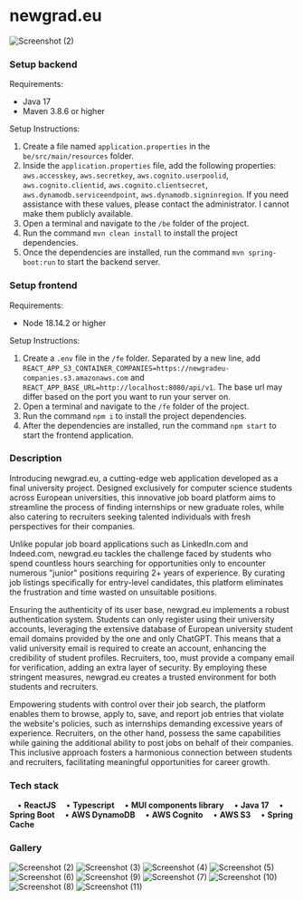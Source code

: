 # newgrad.eu

![Screenshot (2)](https://github.com/frederyc/newgradeu-be/assets/64581539/26118aee-1e5f-4a44-9843-050d74064151)

### Setup backend ###
Requirements:
- Java 17
- Maven 3.8.6 or higher

Setup Instructions:
1. Create a file named `application.properties` in the `be/src/main/resources` folder.
2. Inside the `application.properties` file, add the following properties: `aws.accesskey`, `aws.secretkey`, `aws.cognito.userpoolid`, `aws.cognito.clientid`, `aws.cognito.clientsecret`, `aws.dynamodb.serviceendpoint`, `aws.dynamodb.signinregion`. If you need assistance with these values, please contact the administrator. I cannot make them publicly available.
3. Open a terminal and navigate to the `/be` folder of the project.
4. Run the command `mvn clean install` to install the project dependencies.
5. Once the dependencies are installed, run the command `mvn spring-boot:run` to start the backend server.

### Setup frontend ###
Requirements:
- Node 18.14.2 or higher

Setup Instructions:
1. Create a `.env` file in the `/fe` folder. Separated by a new line, add `REACT_APP_S3_CONTAINER_COMPANIES=https://newgradeu-companies.s3.amazonaws.com` and `REACT_APP_BASE_URL=http://localhost:8080/api/v1`. The base url may differ based on the port you want to run your server on.
2. Open a terminal and navigate to the `/fe` folder of the project.
3. Run the command `npm i` to install the project dependencies.
4. After the dependencies are installed, run the command `npm start` to start the frontend application.

### Description ###
Introducing newgrad.eu, a cutting-edge web application developed as a final university project. Designed exclusively for computer science students across European universities, this innovative job board platform aims to streamline the process of finding internships or new graduate roles, while also catering to recruiters seeking talented individuals with fresh perspectives for their companies.

Unlike popular job board applications such as LinkedIn.com and Indeed.com, newgrad.eu tackles the challenge faced by students who spend countless hours searching for opportunities only to encounter numerous "junior" positions requiring 2+ years of experience. By curating job listings specifically for entry-level candidates, this platform eliminates the frustration and time wasted on unsuitable positions.

Ensuring the authenticity of its user base, newgrad.eu implements a robust authentication system. Students can only register using their university accounts, leveraging the extensive database of European university student email domains provided by the one and only ChatGPT. This means that a valid university email is required to create an account, enhancing the credibility of student profiles. Recruiters, too, must provide a company email for verification, adding an extra layer of security. By employing these stringent measures, newgrad.eu creates a trusted environment for both students and recruiters.

Empowering students with control over their job search, the platform enables them to browse, apply to, save, and report job entries that violate the website's policies, such as internships demanding excessive years of experience. Recruiters, on the other hand, possess the same capabilities while gaining the additional ability to post jobs on behalf of their companies. This inclusive approach fosters a harmonious connection between students and recruiters, facilitating meaningful opportunities for career growth.

### Tech stack ###

&emsp;• **ReactJS**
&emsp;• **Typescript**
&emsp;• **MUI components library**
&emsp;• **Java 17**
&emsp;• **Spring Boot**
&emsp;• **AWS DynamoDB**
&emsp;• **AWS Cognito**
&emsp;• **AWS S3**
&emsp;• **Spring Cache**

### Gallery ###

![Screenshot (2)](https://github.com/frederyc/newgradeu-be/assets/64581539/26118aee-1e5f-4a44-9843-050d74064151)
![Screenshot (3)](https://github.com/frederyc/newgradeu-be/assets/64581539/87aa711b-449d-45d5-9a26-222f65c8b71d)
![Screenshot (4)](https://github.com/frederyc/newgradeu-be/assets/64581539/afb3aa1a-154e-4141-abeb-eef3c93a94c6)
![Screenshot (5)](https://github.com/frederyc/newgradeu-be/assets/64581539/15fc308d-c699-4e89-a53c-485426b6eb4d)
![Screenshot (6)](https://github.com/frederyc/newgradeu-be/assets/64581539/b1e6beec-29a5-42fc-9c7d-8e0ab97cfaa0)
![Screenshot (9)](https://github.com/frederyc/newgradeu-be/assets/64581539/3a229654-98da-4193-b674-9ca1f39ae519)
![Screenshot (7)](https://github.com/frederyc/newgradeu-be/assets/64581539/8c0c6793-ba20-46f6-89d6-f369923ecd6f)
![Screenshot (10)](https://github.com/frederyc/newgradeu-be/assets/64581539/778d6645-f20d-4102-afcd-3a5a4397fe72)
![Screenshot (8)](https://github.com/frederyc/newgradeu-be/assets/64581539/f9838756-93aa-4e38-b983-c92568d9709c)
![Screenshot (11)](https://github.com/frederyc/newgradeu-be/assets/64581539/5019177f-5016-4243-86dc-91ffea7ea4d3)
